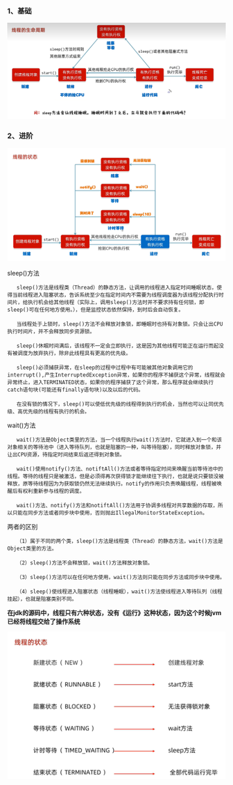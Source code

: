 ### 1、基础

![image-20231113214746131](线程的生命周期.assets/image-20231113214746131.png)



### 2、进阶



![image-20231218225859150](线程的生命周期.assets/image-20231218225859150.png)

sleep()方法

       sleep()方法是线程类（Thread）的静态方法，让调用的线程进入指定时间睡眠状态，使得当前线程进入阻塞状态，告诉系统至少在指定时间内不需要为线程调度器为该线程分配执行时间片，给执行机会给其他线程（实际上，调用sleep()方法时并不要求持有任何锁，即sleep()可在任何地方使用。），但是监控状态依然保持，到时后会自动恢复。
    
       当线程处于上锁时，sleep()方法不会释放对象锁，即睡眠时也持有对象锁。只会让出CPU执行时间片，并不会释放同步资源锁。
    
       sleep()休眠时间满后，该线程不一定会立即执行，这是因为其他线程可能正在运行而起没有被调度为放弃执行，除非此线程具有更高的优先级。
    
       sleep()必须捕获异常，在sleep的过程中过程中有可能被其他对象调用它的interrupt(),产生InterruptedException异常，如果你的程序不捕获这个异常，线程就会异常终止，进入TERMINATED状态，如果你的程序捕获了这个异常，那么程序就会继续执行catch语句块(可能还有finally语句块)以及以后的代码。
    
       在没有锁的情况下，sleep()可以使低优先级的线程得到执行的机会，当然也可以让同优先级、高优先级的线程有执行的机会。

wait()方法

       wait()方法是Object类里的方法，当一个线程执行wait()方法时，它就进入到一个和该对象相关的等待池中（进入等待队列，也就是阻塞的一种，叫等待阻塞），同时释放对象锁，并让出CPU资源，待指定时间结束后返还得到对象锁。
    
       wait()使用notify()方法、notiftAll()方法或者等待指定时间来唤醒当前等待池中的线程。等待的线程只是被激活，但是必须得再次获得锁才能继续往下执行，也就是说只要锁没被释放，原等待线程因为为获取锁仍然无法继续执行。notify的作用只负责唤醒线程，线程被唤醒后有权利重新参与线程的调度。
    
       wait()方法、notify()方法和notiftAll()方法用于协调多线程对共享数据的存取，所以只能在同步方法或者同步块中使用，否则抛出IllegalMonitorStateException。

两者的区别

       （1）属于不同的两个类，sleep()方法是线程类（Thread）的静态方法，wait()方法是Object类里的方法。
    
       （2）sleep()方法不会释放锁，wait()方法释放对象锁。
    
       （3）sleep()方法可以在任何地方使用，wait()方法则只能在同步方法或同步块中使用。
    
       （4）sleep()使线程进入阻塞状态（线程睡眠），wait()方法使线程进入等待队列（线程挂起），也就是阻塞类别不同。


**在jdk的源码中，线程只有六种状态，没有《运行》这种状态，因为这个时候jvm已经将线程交给了操作系统**

![image-20231218230403584](线程的生命周期.assets/image-20231218230403584.png)